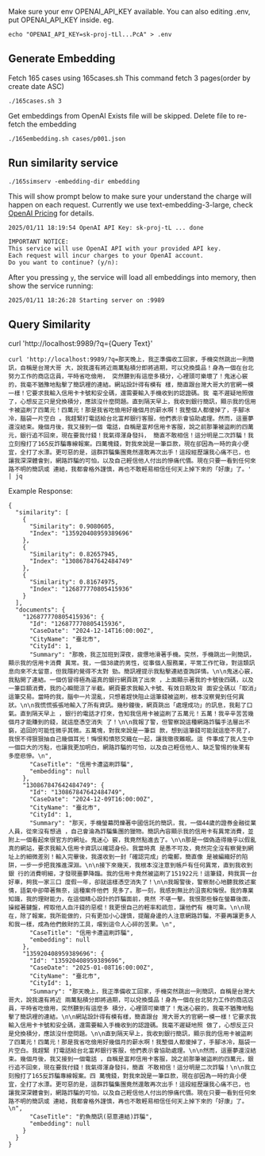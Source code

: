 Make sure your env OPENAI_API_KEY available. 
You can also editing .env, put OPENAI_API_KEY inside. eg.
```
echo "OPENAI_API_KEY=sk-proj-tLl...PcA" > .env
```

## Generate Embedding

Fetch 165 cases using 165cases.sh
This command fetch 3 pages(order by create date ASC)
```
./165cases.sh 3
```

Get embeddings from OpenAI
Exists file will be skipped. Delete file to re-fetch the embedding
```
./165embedding.sh cases/p001.json
```

## Run similarity service

```
./165simserv -embedding-dir embedding
```
This will show prompt below to make sure your understand the charge will happen on each request.
Currently we use text-embedding-3-large, check [OpenAI Pricing](https://openai.com/api/pricing/#:~:text=Embedding%20models) for details.

```
2025/01/11 18:19:54 OpenAI API Key: sk-proj-tL ... done

IMPORTANT NOTICE:
This service will use OpenAI API with your provided API key.
Each request will incur charges to your OpenAI account.
Do you want to continue? (y/n):
```

After you pressing `y`, the service will load all embeddings into memory, then show the service running:
```
2025/01/11 18:26:28 Starting server on :9989
```

## Query Similarity

curl 'http://localhost:9989/?q={Query Text}'

```
curl 'http://localhost:9989/?q=那天晚上，我正準備收工回家，手機突然跳出一則簡訊，自稱是台灣大哥 大，說我還有將近兩萬點積分即將過期，可以兌換獎品！身為一個在台北努力工作的商店店員，平時省吃儉用， 突然聽到有這麼多積分，心裡頭可樂壞了！鬼迷心竅的，我毫不猶豫地點擊了簡訊裡的連結。網站設計得有模有 樣，簡直跟台灣大哥大的官網一模一樣！它要求我輸入信用卡卡號和安全碼，還需要輸入手機收到的認證碼。我 毫不遲疑地照做了，心想反正只是兌換積分，應該沒什麼問題。直到隔天早上，我收到銀行簡訊，顯示我的信用 卡被盜刷了四萬元！四萬元！那是我省吃儉用好幾個月的薪水啊！我整個人都傻掉了，手腳冰冷，腦袋一片空白 。我趕緊打電話給台北富邦銀行客服，他們表示會協助處理。然而，這噩夢還沒結束。幾個月後，我又接到一個 電話，自稱是富邦信用卡客服，說之前那筆被盜刷的四萬元，銀行追不回來，現在要我付錢！我氣得渾身發抖， 簡直不敢相信！這分明是二次詐騙！我立刻撥打了165反詐騙專線報案。四萬塊錢，對我來說是一筆巨款，現在卻因為一時的貪小便宜，全打了水漂。更可惡的是，這群詐騙集團竟然還敢再次出手！這段經歷讓我心痛不已，也 讓我深深體會到，網路詐騙的可怕，以及自己輕信他人付出的慘痛代價。現在只要一看到任何來路不明的簡訊或 連結，我都會格外謹慎，再也不敢輕易相信任何天上掉下來的「好康」了。' | jq
```

Example Response:
```
{
  "similarity": [
    {
      "Similarity": 0.9080605,
      "Index": "135920408959389696"
    },
    {
      "Similarity": 0.82657945,
      "Index": "130867847642484749"
    },
    {
      "Similarity": 0.81674975,
      "Index": "126877770805415936"
    }
  ],
  "documents": {
    "126877770805415936": {
      "Id": "126877770805415936",
      "CaseDate": "2024-12-14T16:00:00Z",
      "CityName": "臺北市",
      "CityId": 1,
      "Summary": "那晚，我正加班到深夜，疲憊地滑著手機。突然，手機跳出一則簡訊，顯示我的信用卡消費 異常。我，一個38歲的男性，從事個人服務業，平常工作忙碌，對這類訊息向來不太留意，但我隱約覺得不太對 勁。簡訊裡提示我點擊連結查詢詳情。\n\n鬼迷心竅，我點開了連結。一個仿冒得極為逼真的銀行網頁跳了出來 ，上面顯示著我的卡號後四碼，以及一筆巨額消費，我的心瞬間涼了半截。網頁要求我輸入卡號、有效日期及背 面安全碼以「取消」這筆交易。當時的我，腦中一片混亂，只想着趕快阻止這筆錢被盜刷，根本沒察覺到任何異 狀。\n\n我慌慌張張地輸入了所有資訊。幾秒鐘後，網頁跳出「處理成功」的訊息，我鬆了口氣。直到隔天早上 ，銀行的電話才打來，告知我信用卡被盜刷了五萬元！五萬！我辛辛苦苦幾個月才能賺到的錢，就這麼憑空消失 了！\n\n我報了警，但警察說這種網路詐騙手法層出不窮，追回的可能性微乎其微。五萬塊，對我來說是一筆巨 款，想到這筆錢可能就這麼不見了，我恨不得狠狠抽自己幾個耳光！悔恨和憤怒交織在一起，讓我徹夜難眠。這 件事成了我人生中一個巨大的污點，也讓我更加明白，網路詐騙的可怕，以及自己輕信他人、缺乏警惕的後果有 多麼悲慘。\n",
      "CaseTitle": "信用卡遭盜刷詐騙",
      "embedding": null
    },
    "130867847642484749": {
      "Id": "130867847642484749",
      "CaseDate": "2024-12-09T16:00:00Z",
      "CityName": "臺北市",
      "CityId": 1,
      "Summary": "那天，手機螢幕閃爍著中國信託的簡訊，我，一個44歲的證券金融從業人員，從來沒有想過 ，自己會淪為詐騙集團的獵物。簡訊內容顯示我的信用卡有異常消費，並附上一個看起來很官方的網址。鬼迷心 竅，我竟然點進去了。\n\n那是一個偽造得幾乎以假亂真的網站，要求我輸入信用卡資訊以確認身份。我當時真 是愚不可及，竟然完全沒有察覺到網址上的細微差別！輸入完畢後，我還收到一封「確認完成」的電郵，簡直像 是被編織好的陷阱，一步一步把我推進深淵。\n\n接下來幾天，我根本沒注意到帳戶有任何異常，直到我收到銀 行的消費明細，才發現噩夢降臨。我的信用卡竟然被盜刷了151922元！這筆錢，夠我買一台好車，夠我一家三口 度假一年，卻就這樣憑空消失了！\n\n我報警後，警察耐心地聽我敘述案情，語氣中卻帶著無奈，這種案件他們 見多了。那一刻，我感到無比的沮喪和悔恨。我的專業知識，我的理財能力，在這個精心設計的詐騙面前，竟然 不堪一擊。我恨那些躲在螢幕後面，操縱著鍵盤，榨取他人血汗錢的惡棍！我更恨自己的輕率和疏忽，讓他們有 機可乘。\n\n現在，除了報案，我所能做的，只有更加小心謹慎，提醒身邊的人注意網路詐騙，不要再讓更多人 和我一樣，成為他們斂財的工具，嚐到這令人心碎的苦果。\n",
      "CaseTitle": "信用卡遭盜刷詐騙",
      "embedding": null
    },
    "135920408959389696": {
      "Id": "135920408959389696",
      "CaseDate": "2025-01-08T16:00:00Z",
      "CityName": "臺北市",
      "CityId": 1,
      "Summary": "那天晚上，我正準備收工回家，手機突然跳出一則簡訊，自稱是台灣大哥大，說我還有將近 兩萬點積分即將過期，可以兌換獎品！身為一個在台北努力工作的商店店員，平時省吃儉用，突然聽到有這麼多 積分，心裡頭可樂壞了！鬼迷心竅的，我毫不猶豫地點擊了簡訊裡的連結。\n\n網站設計得有模有樣，簡直跟台 灣大哥大的官網一模一樣！它要求我輸入信用卡卡號和安全碼，還需要輸入手機收到的認證碼。我毫不遲疑地照 做了，心想反正只是兌換積分，應該沒什麼問題。\n\n直到隔天早上，我收到銀行簡訊，顯示我的信用卡被盜刷 了四萬元！四萬元！那是我省吃儉用好幾個月的薪水啊！我整個人都傻掉了，手腳冰冷，腦袋一片空白。我趕緊 打電話給台北富邦銀行客服，他們表示會協助處理。\n\n然而，這噩夢還沒結束。幾個月後，我又接到一個電話 ，自稱是富邦信用卡客服，說之前那筆被盜刷的四萬元，銀行追不回來，現在要我付錢！我氣得渾身發抖，簡直 不敢相信！這分明是二次詐騙！\n\n我立刻撥打了165反詐騙專線報案。四 萬塊錢，對我來說是一筆巨款，現在卻因為一時的貪小便宜，全打了水漂。更可惡的是，這群詐騙集團竟然還敢再次出手！這段經歷讓我心痛不已，也 讓我深深體會到，網路詐騙的可怕，以及自己輕信他人付出的慘痛代價。現在只要一看到任何來路不明的簡訊或 連結，我都會格外謹慎，再也不敢輕易相信任何天上掉下來的「好康」了。\n",
      "CaseTitle": "釣魚簡訊(惡意連結)詐騙",
      "embedding": null
    }
  }
}
```
